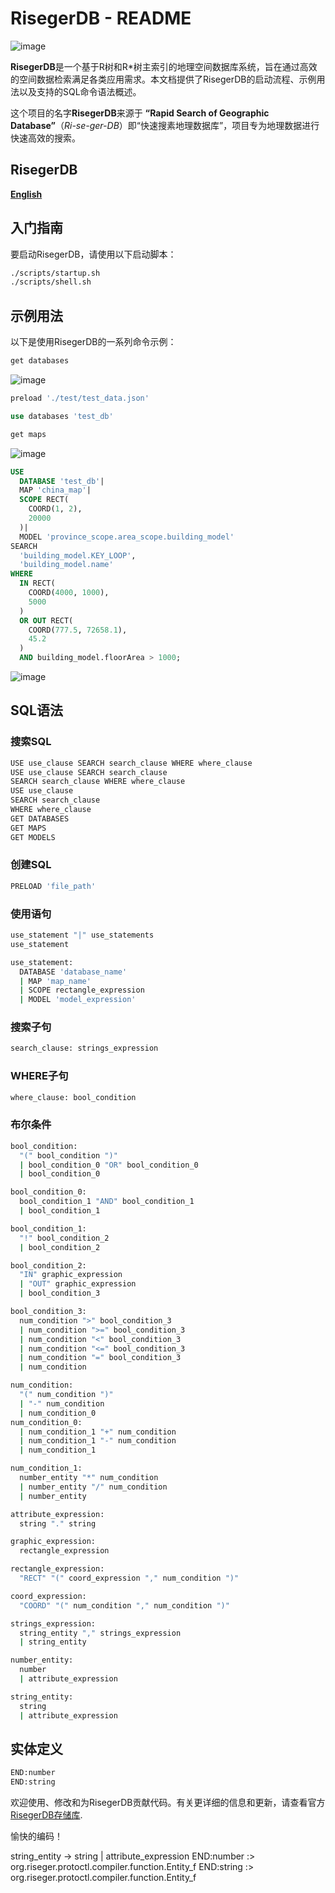 # RisegerDB - README
![image](https://github.com/MuLeiSY2021/RisegerDB/assets/92205763/855c98f5-3be1-4071-aa0a-f3110833f027)

**RisegerDB**是一个基于R树和R*树主索引的地理空间数据库系统，旨在通过高效的空间数据检索满足各类应用需求。本文档提供了RisegerDB的启动流程、示例用法以及支持的SQL命令语法概述。

这个项目的名字**RisegerDB**来源于 **“Rapid Search of Geographic Database”**（*Ri-se-ger-DB*）即“快速搜素地理数据库”，项目专为地理数据进行快速高效的搜索。
## RisegerDB

**[English](README-eng.md)**  

## 入门指南

要启动RisegerDB，请使用以下启动脚本：

```bash
./scripts/startup.sh
./scripts/shell.sh
```

## 示例用法

以下是使用RisegerDB的一系列命令示例：
```sql
get databases
```
![image](https://github.com/MuLeiSY2021/RisegerDB/assets/92205763/726efafa-93e0-4c51-abec-28e48ae57030)

```sql
preload './test/test_data.json'

use databases 'test_db'

get maps
```
![image](https://github.com/MuLeiSY2021/RisegerDB/assets/92205763/2024c928-708f-457d-8f1f-d498c841953a)

```sql
USE		
  DATABASE 'test_db'|		
  MAP 'china_map'|		
  SCOPE RECT(		
    COORD(1, 2),		
    20000		
  )|		
  MODEL 'province_scope.area_scope.building_model'		
SEARCH		
  'building_model.KEY_LOOP',		
  'building_model.name'		
WHERE		
  IN RECT(		
    COORD(4000, 1000),		
    5000		
  )		
  OR OUT RECT(		
    COORD(777.5, 72658.1),		
    45.2		
  )		
  AND building_model.floorArea > 1000;
```

![image](https://github.com/MuLeiSY2021/RisegerDB/assets/92205763/e3897021-81fd-49ca-a585-72e1bf05fea8)


## SQL语法

### 搜索SQL

```bash
USE use_clause SEARCH search_clause WHERE where_clause
USE use_clause SEARCH search_clause
SEARCH search_clause WHERE where_clause
USE use_clause
SEARCH search_clause
WHERE where_clause
GET DATABASES
GET MAPS
GET MODELS
```

### 创建SQL

```bash
PRELOAD 'file_path'
```

### 使用语句

```bash
use_statement "|" use_statements
use_statement

use_statement:
  DATABASE 'database_name'
  | MAP 'map_name'
  | SCOPE rectangle_expression
  | MODEL 'model_expression'
```

### 搜索子句

```bash
search_clause: strings_expression
```

### WHERE子句

```bash
where_clause: bool_condition
```

### 布尔条件

```bash
bool_condition:
  "(" bool_condition ")"
  | bool_condition_0 "OR" bool_condition_0
  | bool_condition_0

bool_condition_0:
  bool_condition_1 "AND" bool_condition_1
  | bool_condition_1

bool_condition_1:
  "!" bool_condition_2
  | bool_condition_2

bool_condition_2:
  "IN" graphic_expression
  | "OUT" graphic_expression
  | bool_condition_3

bool_condition_3:
  num_condition ">" bool_condition_3
  | num_condition ">=" bool_condition_3
  | num_condition "<" bool_condition_3
  | num_condition "<=" bool_condition_3
  | num_condition "=" bool_condition_3
  | num_condition

num_condition:
  "(" num_condition ")"
  | "-" num_condition
  | num_condition_0
num_condition_0:
  | num_condition_1 "+" num_condition
  | num_condition_1 "-" num_condition
  | num_condition_1

num_condition_1:
  number_entity "*" num_condition
  | number_entity "/" num_condition
  | number_entity

attribute_expression:
  string "." string

graphic_expression:
  rectangle_expression

rectangle_expression:
  "RECT" "(" coord_expression "," num_condition ")"

coord_expression:
  "COORD" "(" num_condition "," num_condition ")"

strings_expression:
  string_entity "," strings_expression
  | string_entity

number_entity:
  number
  | attribute_expression

string_entity:
  string
  | attribute_expression
```

## 实体定义

```bash
END:number
END:string
```

欢迎使用、修改和为RisegerDB贡献代码。有关更详细的信息和更新，请查看官方 [RisegerDB存储库](https://github.com/your_username/risegerdb).

愉快的编码！

string_entity -> string
| attribute_expression
END:number :> org.riseger.protoctl.compiler.function.Entity_f
END:string :> org.riseger.protoctl.compiler.function.Entity_f
